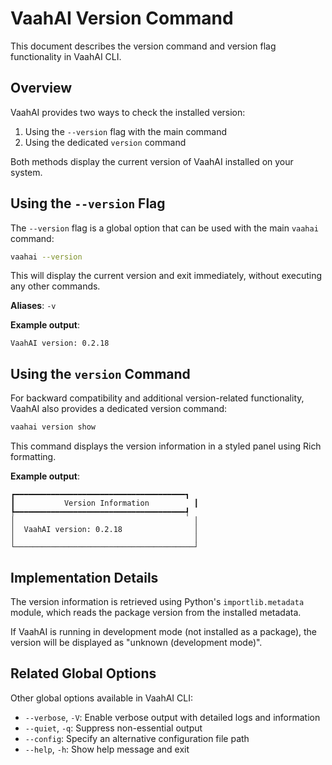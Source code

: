 # VaahAI Version Command

This document describes the version command and version flag functionality in VaahAI CLI.

## Overview

VaahAI provides two ways to check the installed version:

1. Using the `--version` flag with the main command
2. Using the dedicated `version` command

Both methods display the current version of VaahAI installed on your system.

## Using the `--version` Flag

The `--version` flag is a global option that can be used with the main `vaahai` command:

```bash
vaahai --version
```

This will display the current version and exit immediately, without executing any other commands.

**Aliases**: `-v`

**Example output**:
```
VaahAI version: 0.2.18
```

## Using the `version` Command

For backward compatibility and additional version-related functionality, VaahAI also provides a dedicated version command:

```bash
vaahai version show
```

This command displays the version information in a styled panel using Rich formatting.

**Example output**:
```
┏━━━━━━━━━━━━━━━━━━━━━━━━━━━━━━━━━━━━━━┓
┃           Version Information          ┃
┡━━━━━━━━━━━━━━━━━━━━━━━━━━━━━━━━━━━━━━┩
│                                        │
│  VaahAI version: 0.2.18                │
│                                        │
└────────────────────────────────────────┘
```

## Implementation Details

The version information is retrieved using Python's `importlib.metadata` module, which reads the package version from the installed metadata.

If VaahAI is running in development mode (not installed as a package), the version will be displayed as "unknown (development mode)".

## Related Global Options

Other global options available in VaahAI CLI:

- `--verbose`, `-V`: Enable verbose output with detailed logs and information
- `--quiet`, `-q`: Suppress non-essential output
- `--config`: Specify an alternative configuration file path
- `--help`, `-h`: Show help message and exit
